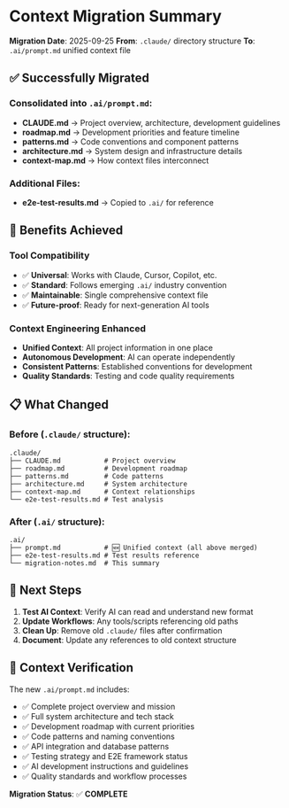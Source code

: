 # Context Migration Summary

**Migration Date**: 2025-09-25
**From**: `.claude/` directory structure
**To**: `.ai/prompt.md` unified context file

## ✅ **Successfully Migrated**

### **Consolidated into `.ai/prompt.md`:**
- **CLAUDE.md** → Project overview, architecture, development guidelines
- **roadmap.md** → Development priorities and feature timeline
- **patterns.md** → Code conventions and component patterns
- **architecture.md** → System design and infrastructure details
- **context-map.md** → How context files interconnect

### **Additional Files:**
- **e2e-test-results.md** → Copied to `.ai/` for reference

## 🎯 **Benefits Achieved**

### **Tool Compatibility**
- ✅ **Universal**: Works with Claude, Cursor, Copilot, etc.
- ✅ **Standard**: Follows emerging `.ai/` industry convention
- ✅ **Maintainable**: Single comprehensive context file
- ✅ **Future-proof**: Ready for next-generation AI tools

### **Context Engineering Enhanced**
- **Unified Context**: All project information in one place
- **Autonomous Development**: AI can operate independently
- **Consistent Patterns**: Established conventions for development
- **Quality Standards**: Testing and code quality requirements

## 📋 **What Changed**

### **Before** (`.claude/` structure):
```
.claude/
├── CLAUDE.md           # Project overview
├── roadmap.md          # Development roadmap
├── patterns.md         # Code patterns
├── architecture.md     # System architecture
├── context-map.md      # Context relationships
└── e2e-test-results.md # Test analysis
```

### **After** (`.ai/` structure):
```
.ai/
├── prompt.md           # 🆕 Unified context (all above merged)
├── e2e-test-results.md # Test results reference
└── migration-notes.md  # This summary
```

## 🚀 **Next Steps**

1. **Test AI Context**: Verify AI can read and understand new format
2. **Update Workflows**: Any tools/scripts referencing old paths
3. **Clean Up**: Remove old `.claude/` files after confirmation
4. **Document**: Update any references to old context structure

## 📝 **Context Verification**

The new `.ai/prompt.md` includes:
- ✅ Complete project overview and mission
- ✅ Full system architecture and tech stack
- ✅ Development roadmap with current priorities
- ✅ Code patterns and naming conventions
- ✅ API integration and database patterns
- ✅ Testing strategy and E2E framework status
- ✅ AI development instructions and guidelines
- ✅ Quality standards and workflow processes

**Migration Status**: ✅ **COMPLETE**